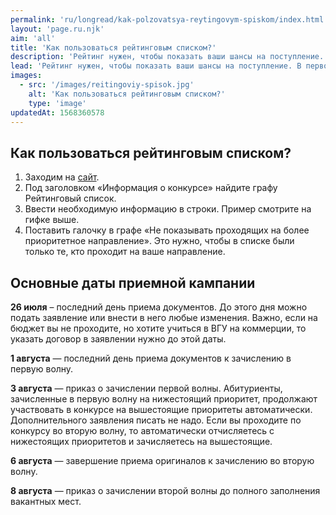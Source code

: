 ```yaml
---
permalink: 'ru/longread/kak-polzovatsya-reytingovym-spiskom/index.html'
layout: 'page.ru.njk'
aim: 'all'
title: 'Как пользоваться рейтинговым списком?'
description: 'Рейтинг нужен, чтобы показать ваши шансы на поступление. В первом рейтинге...'
lead: 'Рейтинг нужен, чтобы показать ваши шансы на поступление. В первом рейтинге находятся абсолютно все абитуриенты, которые подали документы на физический факультет. В рейтинговом списке по оригиналам находятся только студенты, которые предоставили оригинал аттестата. Именно этот список отражает минимальный балл.'
images:
  - src: '/images/reitingoviy-spisok.jpg'
    alt: 'Как пользоваться рейтинговым списком?'
    type: 'image'
updatedAt: 1568360578
---
```

Как пользоваться рейтинговым списком?
-------------------------------------

1. Заходим на [сайт](https://abitur.vsu.ru).
2. Под заголовком «Информация о конкурсе» найдите графу Рейтинговый список.
3. Ввести необходимую информацию в строки. Пример смотрите на гифке выше.
4. Поставить галочку в графе «Не показывать проходящих на более приоритетное направление». Это нужно, чтобы в списке были только те, кто проходит на ваше направление.

Основные даты приемной кампании
-------------------------------

**26 июля** – последний день приема документов. До этого дня можно подать заявление или внести в него любые изменения. Важно, если на бюджет вы не проходите, но хотите учиться в ВГУ на коммерции, то указать договор в заявлении нужно до этой даты.

**1 августа** — последний день приема документов к зачислению в первую волну.

**3 августа** — приказ о зачислении первой волны. Абитуриенты, зачисленные в первую волну на нижестоящий приоритет, продолжают участвовать в конкурсе на вышестоящие приоритеты автоматически. Дополнительного заявления писать не надо. Если вы проходите по конкурсу во вторую волну, то автоматически отчисляетесь с нижестоящих приоритетов и зачисляетесь на вышестоящие.

**6 августа** — завершение приема оригиналов к зачислению во вторую волну.

**8 августа** — приказ о зачислении второй волны до полного заполнения вакантных мест.
